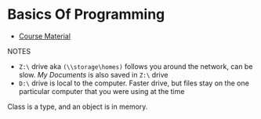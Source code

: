 # Basics Of Programming

- [Course Material](https://gitlab.labranet.jamk.fi/ttc2030/basics-of-programming/-/tree/master/materials)


NOTES
- `Z:\` drive aka `(\\storage\homes)`  follows you around the network, can be slow. _My Documents_ is also saved in `Z:\` drive
- `D:\` drive is local to the computer. Faster drive, but files stay on the one particular computer that you were using at the time



Class is a type, and an object is in memory.